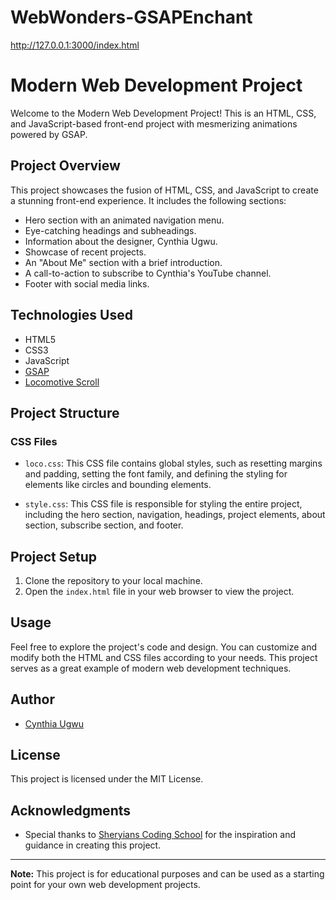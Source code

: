 # WebWonders-GSAPEnchant
http://127.0.0.1:3000/index.html
# Modern Web Development Project

Welcome to the Modern Web Development Project! This is an HTML, CSS, and JavaScript-based front-end project with mesmerizing animations powered by GSAP.

## Project Overview

This project showcases the fusion of HTML, CSS, and JavaScript to create a stunning front-end experience. It includes the following sections:

- Hero section with an animated navigation menu.
- Eye-catching headings and subheadings.
- Information about the designer, Cynthia Ugwu.
- Showcase of recent projects.
- An "About Me" section with a brief introduction.
- A call-to-action to subscribe to Cynthia's YouTube channel.
- Footer with social media links.

## Technologies Used

- HTML5
- CSS3
- JavaScript
- [GSAP](https://greensock.com/gsap/)
- [Locomotive Scroll](https://locomotivemtl.github.io/locomotive-scroll/)

## Project Structure

### CSS Files

- `loco.css`: This CSS file contains global styles, such as resetting margins and padding, setting the font family, and defining the styling for elements like circles and bounding elements.

- `style.css`: This CSS file is responsible for styling the entire project, including the hero section, navigation, headings, project elements, about section, subscribe section, and footer.

## Project Setup

1. Clone the repository to your local machine.
2. Open the `index.html` file in your web browser to view the project.

## Usage

Feel free to explore the project's code and design. You can customize and modify both the HTML and CSS files according to your needs. This project serves as a great example of modern web development techniques.

## Author

- [Cynthia Ugwu](https://cynthiaugwu.com/)

## License

This project is licensed under the MIT License.

## Acknowledgments

- Special thanks to [Sheryians Coding School](https://www.youtube.com/@thesheryianscodingschool) for the inspiration and guidance in creating this project.

---

**Note:** This project is for educational purposes and can be used as a starting point for your own web development projects.

